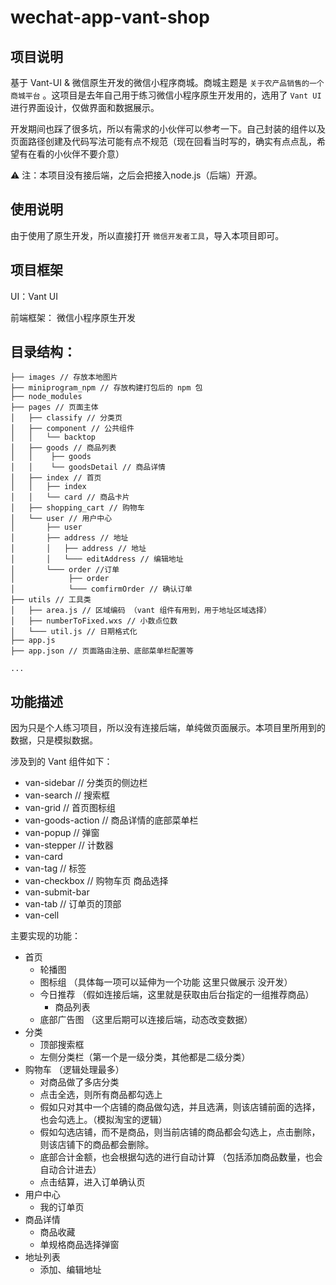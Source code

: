 # wechat-app-vant-shop

## 项目说明

基于 Vant-UI & 微信原生开发的微信小程序商城。商城主题是 `关于农产品销售的一个商城平台` 。这项目是去年自己用于练习微信小程序原生开发用的，选用了 `Vant UI` 进行界面设计，仅做界面和数据展示。

开发期间也踩了很多坑，所以有需求的小伙伴可以参考一下。自己封装的组件以及页面路径创建及代码写法可能有点不规范（现在回看当时写的，确实有点点乱，希望有在看的小伙伴不要介意）

⚠️ 注：本项目没有接后端，之后会把接入node.js（后端）开源。

## 使用说明

由于使用了原生开发，所以直接打开 `微信开发者工具`，导入本项目即可。

## 项目框架

UI：Vant UI

前端框架： 微信小程序原生开发

## 目录结构：

```
├── images // 存放本地图片
├── miniprogram_npm // 存放构建打包后的 npm 包
├── node_modules
├── pages // 页面主体
│   ├── classify // 分类页
│   ├── component // 公共组件
│   │   └── backtop
│   ├── goods // 商品列表
│   │    ├── goods
│   │    └── goodsDetail // 商品详情
│   ├── index // 首页
│   │   ├── index
│   │   └── card // 商品卡片
│   ├── shopping_cart // 购物车
│   └── user // 用户中心
│       ├── user
│       ├── address // 地址
│       │   ├── address // 地址
│       │   └─── editAddress // 编辑地址
│       └─── order //订单
│            ├── order 
│            └─── comfirmOrder // 确认订单
├── utils // 工具类
│   ├── area.js // 区域编码 （vant 组件有用到，用于地址区域选择）
│   ├── numberToFixed.wxs // 小数点位数
│   └─── util.js // 日期格式化
├── app.js 
├── app.json // 页面路由注册、底部菜单栏配置等

...

```

## 功能描述

因为只是个人练习项目，所以没有连接后端，单纯做页面展示。本项目里所用到的数据，只是模拟数据。

涉及到的 Vant 组件如下：

- van-sidebar  // 分类页的侧边栏
- van-search // 搜索框
- van-grid // 首页图标组
- van-goods-action // 商品详情的底部菜单栏
- van-popup // 弹窗
- van-stepper // 计数器
- van-card
- van-tag // 标签
- van-checkbox // 购物车页 商品选择
- van-submit-bar
- van-tab // 订单页的顶部
- van-cell

主要实现的功能：

- 首页
    - 轮播图
    - 图标组 （具体每一项可以延伸为一个功能 这里只做展示 没开发）
    - 今日推荐 （假如连接后端，这里就是获取由后台指定的一组推荐商品）
        - 商品列表
    - 底部广告图 （这里后期可以连接后端，动态改变数据）
- 分类
    - 顶部搜索框
    - 左侧分类栏（第一个是一级分类，其他都是二级分类）
- 购物车 （逻辑处理最多）
    - 对商品做了多店分类
    - 点击全选，则所有商品都勾选上
    - 假如只对其中一个店铺的商品做勾选，并且选满，则该店铺前面的选择，也会勾选上。（模拟淘宝的逻辑）
    - 假如勾选店铺，而不是商品，则当前店铺的商品都会勾选上，点击删除，则该店铺下的商品都会删除。
    - 底部合计金额，也会根据勾选的进行自动计算 （包括添加商品数量，也会自动合计进去）
    - 点击结算，进入订单确认页
- 用户中心
    - 我的订单页
- 商品详情
    - 商品收藏
    - 单规格商品选择弹窗
- 地址列表
    - 添加、编辑地址

